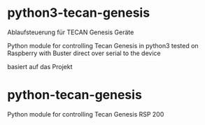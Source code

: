 # python3-tecan-genesis
Ablaufsteuerung für TECAN Genesis Geräte

Python module for controlling Tecan Genesis in python3
tested on Raspberry with Buster direct over serial to the device

basiert auf das Projekt
# python-tecan-genesis
Python module for controlling Tecan Genesis RSP 200



